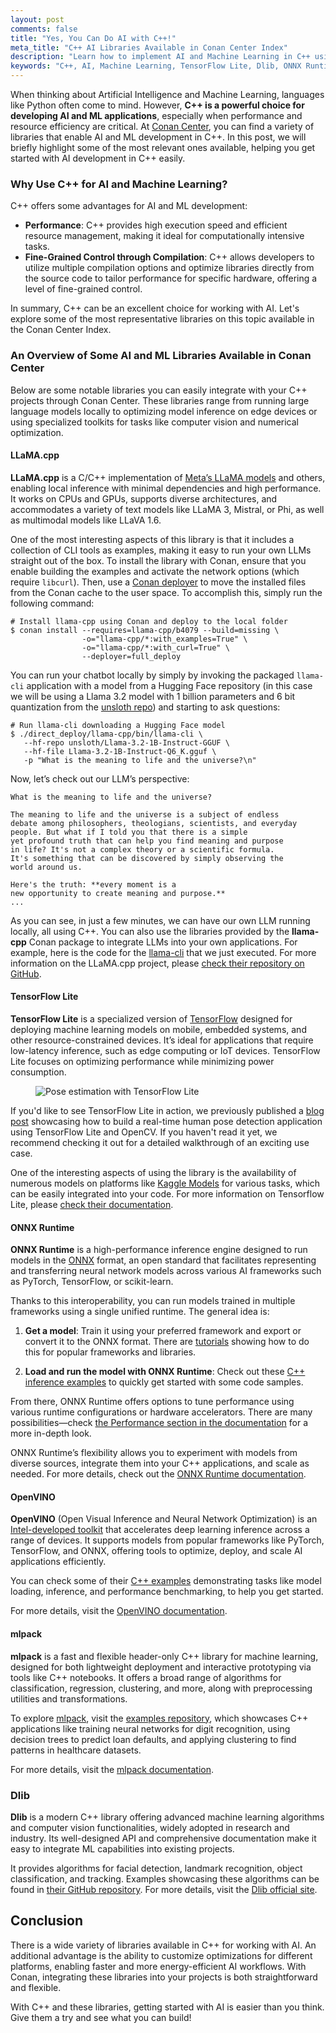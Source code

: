 ```yaml
---
layout: post
comments: false
title: "Yes, You Can Do AI with C++!"
meta_title: "C++ AI Libraries Available in Conan Center Index"
description: "Learn how to implement AI and Machine Learning in C++ using libraries like TensorFlow Lite, Dlib, and ONNX Runtime, all available in Conan Center Index. Discover why C++ is a powerful choice for AI development."
keywords: "C++, AI, Machine Learning, TensorFlow Lite, Dlib, ONNX Runtime, Conan Center Index"
---
```


When thinking about Artificial Intelligence and Machine Learning, languages like Python
often come to mind. However, **C++ is a powerful choice for developing AI and ML
applications**, especially when performance and resource efficiency are critical. At
[Conan Center](https://conan.io/center), you can find a variety of libraries that enable
AI and ML development in C++. In this post, we will briefly highlight some of the most
relevant ones available, helping you get started with AI development in C++ easily.

### Why Use C++ for AI and Machine Learning?

C++ offers some advantages for AI and ML development:

- **Performance**: C++ provides high execution speed and efficient resource management,
  making it ideal for computationally intensive tasks.
- **Fine-Grained Control through Compilation**: C++ allows developers to utilize multiple
  compilation options and optimize libraries directly from the source code to tailor
  performance for specific hardware, offering a level of fine-grained control.

In summary, C++ can be an excellent choice for working with AI. Let's explore some of the
most representative libraries on this topic available in the Conan Center Index.

### An Overview of Some AI and ML Libraries Available in Conan Center

Below are some notable libraries you can easily integrate with your C++ projects through
Conan Center. These libraries range from running large language models locally to
optimizing model inference on edge devices or using specialized toolkits for tasks like
computer vision and numerical optimization.

#### LLaMA.cpp

**LLaMA.cpp** is a C/C++ implementation of [Meta’s LLaMA models](https://www.llama.com/)
and others, enabling local inference with minimal dependencies and high performance. It
works on CPUs and GPUs, supports diverse architectures, and accommodates a variety of text
models like LLaMA 3, Mistral, or Phi, as well as multimodal models like LLaVA 1.6.

One of the most interesting aspects of this library is that it includes a collection of
CLI tools as examples, making it easy to run your own LLMs straight out of the box. To
install the library with Conan, ensure that you enable building the examples and activate
the network options (which require `libcurl`). Then, use a [Conan
deployer](https://docs.conan.io/2/reference/extensions/deployers.html) to move the
installed files from the Conan cache to the user space. To accomplish this, simply run the
following command:

```shell
# Install llama-cpp using Conan and deploy to the local folder
$ conan install --requires=llama-cpp/b4079 --build=missing \
                -o="llama-cpp/*:with_examples=True" \
                -o="llama-cpp/*:with_curl=True" \
                --deployer=full_deploy
```

You can run your chatbot locally by simply by invoking the packaged `llama-cli`
application with a model from a Hugging Face repository (in this case we will be using a
Llama 3.2 model with 1 billion parameters and 6 bit quantization from the [unsloth
repo](https://huggingface.co/unsloth))  and starting to ask questions:

```shell
# Run llama-cli downloading a Hugging Face model
$ ./direct_deploy/llama-cpp/bin/llama-cli \
   --hf-repo unsloth/Llama-3.2-1B-Instruct-GGUF \
   --hf-file Llama-3.2-1B-Instruct-Q6_K.gguf \
   -p "What is the meaning to life and the universe?\n"
```

Now, let’s check out our LLM’s perspective:

```text
What is the meaning to life and the universe?

The meaning to life and the universe is a subject of endless 
debate among philosophers, theologians, scientists, and everyday 
people. But what if I told you that there is a simple 
yet profound truth that can help you find meaning and purpose 
in life? It's not a complex theory or a scientific formula. 
It's something that can be discovered by simply observing the 
world around us.

Here's the truth: **every moment is a 
new opportunity to create meaning and purpose.**
...
```

As you can see, in just a few minutes, we can have our own LLM running locally, all using
C++. You can also use the libraries provided by the **llama-cpp** Conan package to
integrate LLMs into your own applications. For example, here is the code for the
[llama-cli](https://github.com/ggerganov/llama.cpp/blob/b4079/examples/main/main.cpp) that
we just executed. For more information on the LLaMA.cpp project, please [check their
repository on GitHub](https://github.com/ggerganov/llama.cpp).

#### TensorFlow Lite

**TensorFlow Lite** is a specialized version of [TensorFlow](https://www.tensorflow.org/)
designed for deploying machine learning models on mobile, embedded systems, and other
resource-constrained devices. It’s ideal for applications that require low-latency
inference, such as edge computing or IoT devices. TensorFlow Lite focuses on optimizing
performance while minimizing power consumption.

<figure class="centered">
    <img src="{{ site.baseurl }}/assets/post_images/2023-05-11/pose-detection-tensorflow.gif" 
         style="display: block; margin-left: auto; margin-right: auto;" 
         alt="Pose estimation with TensorFlow Lite"/>
</figure>

If you'd like to see TensorFlow Lite in action, we previously published a [blog
post](https://blog.conan.io/2023/05/11/tensorflow-lite-cpp-mobile-ml-guide.html)
showcasing how to build a real-time human pose detection application using TensorFlow Lite
and OpenCV. If you haven't read it yet, we recommend checking it out for a detailed
walkthrough of an exciting use case.

One of the interesting aspects of using the library is the availability of numerous models
on platforms like [Kaggle Models](https://www.kaggle.com/models) for various tasks, which
can be easily integrated into your code. For more information on Tensorflow Lite, please
[check their documentation](https://www.tensorflow.org/lite/guide).

#### ONNX Runtime

**ONNX Runtime** is a high-performance inference engine designed to run models in the
[ONNX](https://onnx.ai/) format, an open standard that facilitates representing and
transferring neural network models across various AI frameworks such as PyTorch,
TensorFlow, or scikit-learn.

Thanks to this interoperability, you can run models trained in multiple frameworks using a
single unified runtime. The general idea is:

1. **Get a model**: Train it using your preferred framework and export or convert it to
   the ONNX format. There are [tutorials](https://onnxruntime.ai/docs/tutorials/) showing
   how to do this for popular frameworks and libraries.

2. **Load and run the model with ONNX Runtime**: Check out these [C++ inference
   examples](https://github.com/microsoft/onnxruntime-inference-examples/tree/main/c_cxx)
   to quickly get started with some code samples. 
   
From there, ONNX Runtime offers options to tune performance using various runtime
configurations or hardware accelerators. There are many possibilities—check [the
Performance section in the documentation](https://onnxruntime.ai/docs/performance/) for a
more in-depth look.

ONNX Runtime’s flexibility allows you to experiment with models from diverse sources,
integrate them into your C++ applications, and scale as needed. For more details, check
out the [ONNX Runtime documentation](https://onnxruntime.ai/docs/).

#### OpenVINO

**OpenVINO** (Open Visual Inference and Neural Network Optimization) is an
[Intel-developed toolkit](https://docs.openvino.ai/) that accelerates deep learning
inference across a range of devices. It supports models from popular frameworks like
PyTorch, TensorFlow, and ONNX, offering tools to optimize, deploy, and scale AI
applications efficiently.

You can check some of their [C++
examples](https://docs.openvino.ai/2024/learn-openvino/openvino-samples.html)
demonstrating tasks like model loading, inference, and performance benchmarking, to help
you get started.

For more details, visit the [OpenVINO documentation](https://docs.openvino.ai/2024/).

#### mlpack

**mlpack** is a fast and flexible header-only C++ library for machine learning, designed
for both lightweight deployment and interactive prototyping via tools like C++ notebooks.
It offers a broad range of algorithms for classification, regression, clustering, and
more, along with preprocessing utilities and transformations.

To explore [mlpack](https://www.mlpack.org/), visit the [examples
repository](https://github.com/mlpack/examples/tree/master/cpp), which showcases C++
applications like training neural networks for digit recognition, using decision trees to
predict loan defaults, and applying clustering to find patterns in healthcare datasets.

For more details, visit the [mlpack documentation](https://www.mlpack.org/).

### Dlib

**Dlib** is a modern C++ library offering advanced machine learning algorithms and
computer vision functionalities, widely adopted in research and industry. Its
well-designed API and comprehensive documentation make it easy to integrate ML
capabilities into existing projects.

It provides algorithms for facial detection, landmark recognition, object classification,
and tracking. Examples showcasing these algorithms can be found in [their GitHub
repository](https://github.com/davisking/dlib/tree/master/examples). For more details,
visit the [Dlib official site](http://dlib.net/).

## Conclusion

There is a wide variety of libraries available in C++ for working with AI. An additional
advantage is the ability to customize optimizations for different platforms, enabling
faster and more energy-efficient AI workflows. With Conan, integrating these libraries
into your projects is both straightforward and flexible.

With C++ and these libraries, getting started with AI is easier than you think. Give them
a try and see what you can build!

